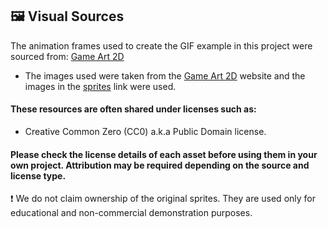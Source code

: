 ## 🖼️ Visual Sources
 The animation frames used to create the GIF example in this project were sourced from:
[Game Art 2D](https://www.gameart2d.com/) 

- The images used were taken from the [Game Art 2D](https://www.gameart2d.com/)  website and the images in the [sprites](https://www.gameart2d.com/free-dino-sprites.html) link were used.

#### These resources are often shared under licenses such as:
- Creative Common Zero (CC0) a.k.a Public Domain license.

#### Please check the license details of each asset before using them in your own project. Attribution may be required depending on the source and license type.

❗ We do not claim ownership of the original sprites. They are used only for educational and non-commercial demonstration purposes.


